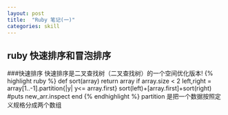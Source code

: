 ```yaml
---
layout: post
title:  "Ruby 笔记(一)"
categories: skill
---
```


ruby 快速排序和冒泡排序
-
###快速排序
快速排序是二叉查找树（二叉查找树）的一个空间优化版本!
{% highlight ruby %}
def sort(array)
	return array if array.size < 2
	left,right = array[1..-1].partition{|y| y<= array.first}
	sort(left)+[array.first]+sort(right)
	#puts new_arr.inspect
end
{% endhighlight %}
partition 是把一个数据按照定义规格分成两个数组